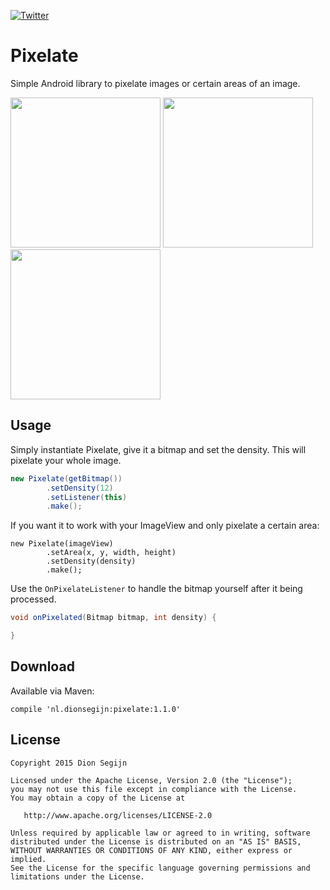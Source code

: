 [![Twitter](https://img.shields.io/badge/Twitter-@dionsegijn-blue.svg?style=flat)](http://twitter.com/dionsegijn)

# Pixelate
Simple Android library to pixelate images or certain areas of an image.

<img src="https://github.com/DanielMartinus/Pixelate/blob/master/images/pixelate.jpg" width="240" /> <img src="https://github.com/DanielMartinus/Pixelate/blob/master/images/pixelate12.jpg" width="240" /> <img src="https://github.com/DanielMartinus/Pixelate/blob/master/images/pixelate128.jpg" width="240" />

## Usage

Simply instantiate Pixelate, give it a bitmap and set the density. This will pixelate your whole image.

```Java
new Pixelate(getBitmap())
		.setDensity(12)
		.setListener(this)
		.make();
```

If you want it to work with your ImageView and only pixelate a certain area:

```
new Pixelate(imageView)
		.setArea(x, y, width, height)
		.setDensity(density)
		.make();
```

Use the `OnPixelateListener` to handle the bitmap yourself after it being processed.

```Java
void onPixelated(Bitmap bitmap, int density) {

}
```



Download
--------

Available via Maven:

```
compile 'nl.dionsegijn:pixelate:1.1.0'
```

License
-------

    Copyright 2015 Dion Segijn

    Licensed under the Apache License, Version 2.0 (the "License");
    you may not use this file except in compliance with the License.
    You may obtain a copy of the License at

       http://www.apache.org/licenses/LICENSE-2.0

    Unless required by applicable law or agreed to in writing, software
    distributed under the License is distributed on an "AS IS" BASIS,
    WITHOUT WARRANTIES OR CONDITIONS OF ANY KIND, either express or implied.
    See the License for the specific language governing permissions and
    limitations under the License.
    
    
    
